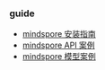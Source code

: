 
### guide
- [mindspore 安装指南](./installation/installation.md)
- [mindspore API 案例](./api-examples/README.md)
- [mindspore 模型案例](./model-examples/README.md)
